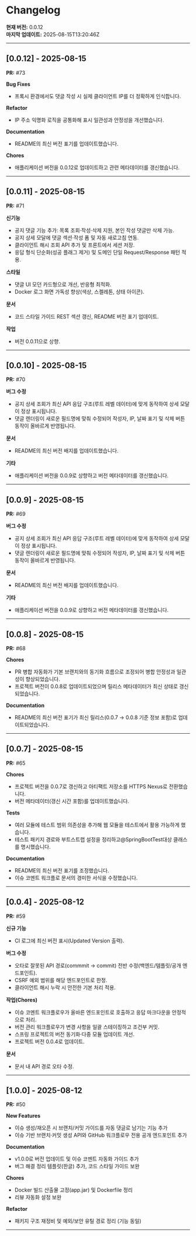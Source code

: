 # Changelog

**현재 버전:** 0.0.12  
**마지막 업데이트:** 2025-08-15T13:20:46Z  

---

## [0.0.12] - 2025-08-15

**PR:** #73  

**Bug Fixes**
- 프록시 환경에서도 댓글 작성 시 실제 클라이언트 IP를 더 정확하게 인식합니다.

**Refactor**
- IP 주소 익명화 로직을 공통화해 표시 일관성과 안정성을 개선했습니다.

**Documentation**
- README의 최신 버전 표기를 업데이트했습니다.

**Chores**
- 애플리케이션 버전을 0.0.12로 업데이트하고 관련 메타데이터를 갱신했습니다.

---

## [0.0.11] - 2025-08-15

**PR:** #71  

**신기능**
- 공지 댓글 기능 추가: 목록 조회·작성·삭제 지원, 본인 작성 댓글만 삭제 가능.
- 공지 상세 모달에 댓글 섹션·작성 폼 및 자동 새로고침 연동.
- 클라이언트 해시 조회 API 추가 및 프론트에서 세션 저장.
- 응답 형식 단순화(성공 플래그 제거) 및 도메인 단일 Request/Response 패턴 적용.

**스타일**
- 댓글 UI 모던 카드형으로 개선, 반응형 최적화.
- Docker 로그 화면 가독성 향상(색상, 스켈레톤, 상태 아이콘).

**문서**
- 코드 스타일 가이드 REST 섹션 갱신, README 버전 표기 업데이트.

**작업**
- 버전 0.0.11으로 상향.

---

## [0.0.10] - 2025-08-15

**PR:** #70  

**버그 수정**
- 공지 상세 조회가 최신 API 응답 구조(루트 레벨 데이터)에 맞게 동작하여 상세 모달이 정상 표시됩니다.
- 댓글 렌더링이 새로운 필드명에 맞춰 수정되어 작성자, IP, 날짜 표기 및 삭제 버튼 동작이 올바르게 반영됩니다.

**문서**
- README의 최신 버전 배지를 업데이트했습니다.

**기타**
- 애플리케이션 버전을 0.0.9로 상향하고 버전 메타데이터를 갱신했습니다.

---

## [0.0.9] - 2025-08-15

**PR:** #69  

**버그 수정**
- 공지 상세 조회가 최신 API 응답 구조(루트 레벨 데이터)에 맞게 동작하여 상세 모달이 정상 표시됩니다.
- 댓글 렌더링이 새로운 필드명에 맞춰 수정되어 작성자, IP, 날짜 표기 및 삭제 버튼 동작이 올바르게 반영됩니다.

**문서**
- README의 최신 버전 배지를 업데이트했습니다.

**기타**
- 애플리케이션 버전을 0.0.9로 상향하고 버전 메타데이터를 갱신했습니다.

---

## [0.0.8] - 2025-08-15

**PR:** #68  

**Chores**
- PR 병합 자동화가 기본 브랜치와의 동기화 흐름으로 조정되어 병합 안정성과 일관성이 향상되었습니다.
- 프로젝트 버전이 0.0.8로 업데이트되었으며 릴리스 메타데이터가 최신 상태로 갱신되었습니다.

**Documentation**
- README의 최신 버전 표기가 최신 릴리스(0.0.7 → 0.0.8 기준 정보 포함)로 업데이트되었습니다.

---

## [0.0.7] - 2025-08-15

**PR:** #65  

**Chores**
- 프로젝트 버전을 0.0.7로 갱신하고 아티팩트 저장소를 HTTPS Nexus로 전환했습니다.
- 버전 메타데이터(갱신 시간 포함)를 업데이트했습니다.

**Tests**
- 여러 모듈에 테스트 범위 의존성을 추가해 웹 모듈을 테스트에서 활용 가능하게 했습니다.
- 테스트 패키지 경로와 부트스트랩 설정을 정리하고@SpringBootTest대상 클래스를 명시했습니다.

**Documentation**
- README의 최신 버전 표기를 조정했습니다.
- 이슈 코멘트 워크플로 문서의 경미한 서식을 수정했습니다.

---

## [0.0.4] - 2025-08-12

**PR:** #59  

**신규 기능**
- CI 로그에 최신 버전 표시(Updated Version 출력).

**버그 수정**
- 오타로 잘못된 API 경로(commmit → commit) 전반 수정(백엔드/템플릿/공개 엔드포인트).
- CSRF 예외 범위를 해당 엔드포인트로 한정.
- 클라이언트 해시 누락 시 안전한 기본 처리 적용.

**작업(Chores)**
- 이슈 코멘트 워크플로우가 올바른 엔드포인트로 호출하고 응답 마크다운을 안정적으로 처리.
- 버전 관리 워크플로우가 변경 사항을 일괄 스테이징하고 조건부 커밋.
- 스프링 프로젝트의 버전 동기화·다중 모듈 업데이트 개선.
- 프로젝트 버전 0.0.4로 업데이트.

**문서**
- 문서 내 API 경로 오타 수정.

---

## [1.0.0] - 2025-08-12

**PR:** #50  

**New Features**
- 이슈 생성/재오픈 시 브랜치/커밋 가이드를 자동 댓글로 남기는 기능 추가
- 이슈 기반 브랜치·커밋 생성 API와 GitHub 워크플로우 전용 공개 엔드포인트 추가

**Documentation**
- v1.0.0로 버전 업데이트 및 이슈 코멘트 자동화 가이드 추가
- 버그 해결 정리 템플릿(한글) 추가, 코드 스타일 가이드 보완

**Chores**
- Docker 빌드 산출물 고정(app.jar) 및 Dockerfile 정리
- 리뷰 자동화 설정 보완

**Refactor**
- 패키지 구조 재정비 및 예외/보안 유틸 경로 정리 (기능 동일)

---

